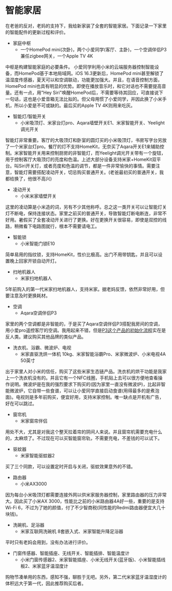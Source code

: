 # 智能家居
在老爸的反对，老妈的支持下，我给新家装了全套的智能家居。下面记录一下家里的智能配件的更新过程和评价。

- 家庭中枢
    - 一个HomePod mini(次卧)，两个小爱同学(客厅、主卧)，一个空调伴侣P3兼任zigbee网关，一个Apple TV 4K

中枢是构建智能家庭的必要条件。
小爱同学利用小米的云端服务器控制智能设备，而HomePod基于本地局域网。iOS 16.3更新后，HomePod mini甚至解锁了温湿度传感器，夏天可以和空调联动，功能更加强大。并且，在语音控制方面，HomePod mini也具有明显的优势。即使在播放音乐时，和它对话也不需要提高音量。还有一点，用"Hey Siri"唤醒HomePod后，不需要等待其回应，可直接说下一句话，这也是小爱音箱无法比拟的。但父母用惯了小爱同学，并因此换了小米手机，所以小爱是不可或缺的。最后买的Apple TV 4K则用来吃灰。


- 智能灯/智能开关
    - 小米吸顶灯、米家台灯pro、Aqara墙壁开关E1、米家智能开关、Yeelight调光开关

智能灯非常重要。客厅的大吸顶灯和卧室的圆灯买的小米吸顶灯，书房写字台另放了一个米家台灯pro。餐厅的灯不支持HomeKit，无奈买了Aqara开关E1来辅助控制。米家智能开关用来控制厨房的非智能灯，而Yeelight调光开关带有一个旋钮，用于控制客厅大吸顶灯的亮度和色温。上述大部分设备支持米家+HomeKit双平台。叫Siri开关灯，或者亮度和色温的调节，都是一件非常愉快的事情。需要注意，智能灯需要搭配凌动开关，切忌购买普通开关。(老爸最初买的普通开关，我都给换了，他很不高兴)


- 凌动开关
    - 小米米家墙壁开关

这里的凌动算是小米造的词，另有不少其他称呼。总之这一类开关可以让智能灯关灯不断电，保持连接状态。家里之前买的普通开关，导致智能灯断电断连，非常不好用。暑假买了全套凌动开关进行了更换。好在更换开关很容易，即使是双控的线路，稍微看下电路图就行，根本不需要请电工。


- 智能锁
    - 小米智能门锁E10

简单易用的指纹锁，支持HomeKit，性价比极高。出门不用带钥匙，并且可以设置晚上回家开锁自动开灯。


- 扫地机器人
    - 米家扫地机器人

5年前购入的第一代米家扫地机器人，支持米家。据老妈反馈，依然非常好用，但要注意及时更换耗材。


- 空调
    - Aqara空调伴侣P3

家里的两个空调都是非智能的，于是买了Aqara空调伴侣P3搭配我房间的空调，用小爱pro遥控客厅的空调。我用起来不错，但是[P3这个产品的初始化流程](https://www.zhangyiyang.xyz/#/eat_drink_play_laugh/Aqara_P3/)实在是反人类。建议购买其他品牌的类似产品。


- 洗衣机、浴霸、微波炉、电视
    - 米家直驱洗烘一体机 10kg、米家智能浴霸Pro、米家微波炉、小米电视4A 50英寸

出于家里人对小米的信任，购买了这些米家生态链产品。洗衣机的烘干功能是我家上一个洗衣机没有的。并且它有一个NFC线圈，手机贴上去可以很方便地查看操作说明。微波炉是在我的强烈要求下购买的(因为家里一直没有微波炉)，比起非智能微波炉，它自带一些食谱，可以让小爱同学直接启动食谱(用得最多的是煮泡面)。电视则是多年前购买，便宜好用，支持米家控制。唯一缺点是开机有广告，好在可以跳过。


- 窗帘机
    - 米家窗帘伴侣

用处不大，尤其是对我这个整天拉着帘的阴间人来说。并且窗帘机需要充电什么的，太麻烦了。不过现在可以买智能窗帘轨，不需要充电，不差钱的可以试下。


- 驱蚊器
    - 米家智能驱蚊器2

买了三个同款，可以设置定时开启与关闭，驱蚊效果意外的不错。


- 路由器
    - 小米AX3000

因为每台小米吸顶灯都需要连接外网以供米家服务器控制，家里路由器的压力非常大。因此买了小米AX 3000，性能比之前的小米路由器4A好一些，重要的是支持Wi-Fi 6，不过为了她的颜值，付了不少智商税(同性能的Redmi路由器便宜大几十块钱)。


- 洗碗机、足浴器
    - 米家互联网洗碗机 8套嵌入式、米家智能升降足浴器

平时只有老妈会用到，没有办法进行评价。

- 门窗传感器、智能插座、无线开关、智能插排、智能温度计
    - 小米门窗传感器2、米家智能插座、小米无线开关(蓝牙版)、小米智能插线板2、米家蓝牙温湿度计

购物节凑单用的东西，感知不强，聊胜于无吧。另外，第二代米家蓝牙温湿度计的体积远大于第一代，因此推荐购买后者。
